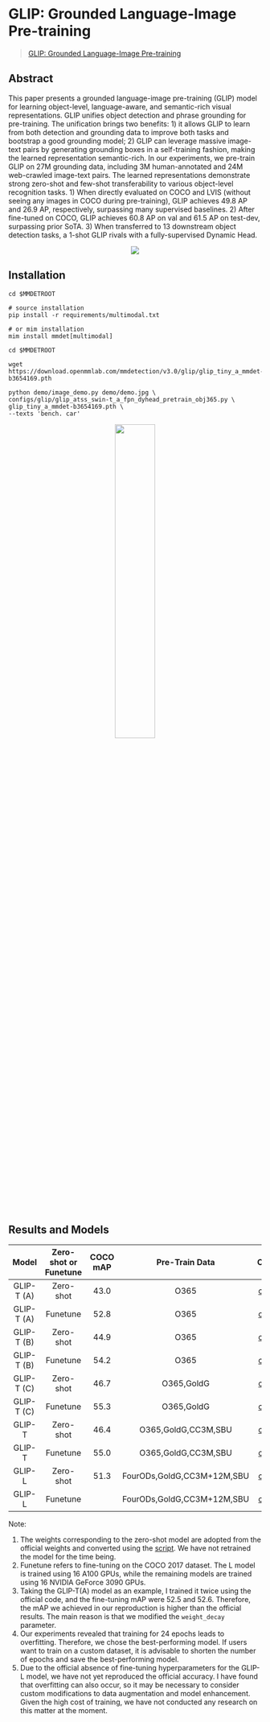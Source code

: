 # GLIP: Grounded Language-Image Pre-training

> [GLIP: Grounded Language-Image Pre-training](https://arxiv.org/abs/2112.03857)

<!-- [ALGORITHM] -->

## Abstract

This paper presents a grounded language-image pre-training (GLIP) model for learning object-level, language-aware, and semantic-rich visual representations. GLIP unifies object detection and phrase grounding for pre-training. The unification brings two benefits: 1) it allows GLIP to learn from both detection and grounding data to improve both tasks and bootstrap a good grounding model; 2) GLIP can leverage massive image-text pairs by generating grounding boxes in a self-training fashion, making the learned representation semantic-rich. In our experiments, we pre-train GLIP on 27M grounding data, including 3M human-annotated and 24M web-crawled image-text pairs. The learned representations demonstrate strong zero-shot and few-shot transferability to various object-level recognition tasks. 1) When directly evaluated on COCO and LVIS (without seeing any images in COCO during pre-training), GLIP achieves 49.8 AP and 26.9 AP, respectively, surpassing many supervised baselines. 2) After fine-tuned on COCO, GLIP achieves 60.8 AP on val and 61.5 AP on test-dev, surpassing prior SoTA. 3) When transferred to 13 downstream object detection tasks, a 1-shot GLIP rivals with a fully-supervised Dynamic Head.

<div align=center>
<img src="https://github.com/open-mmlab/mmyolo/assets/17425982/b87228d7-f000-4a5d-b103-fe535984417a"/>
</div>

## Installation

```shell
cd $MMDETROOT

# source installation
pip install -r requirements/multimodal.txt

# or mim installation
mim install mmdet[multimodal]
```

```shell
cd $MMDETROOT

wget https://download.openmmlab.com/mmdetection/v3.0/glip/glip_tiny_a_mmdet-b3654169.pth

python demo/image_demo.py demo/demo.jpg \
configs/glip/glip_atss_swin-t_a_fpn_dyhead_pretrain_obj365.py \
glip_tiny_a_mmdet-b3654169.pth \
--texts 'bench. car'
```

<div align=center>
<img src="https://github.com/open-mmlab/mmdetection/assets/17425982/de370086-a5ae-4b77-8cbd-4592abf4afb0" width="40%"/>
</div>

## Results and Models

|   Model    | Zero-shot or Funetune | COCO mAP |       Pre-Train Data       |                                 Config                                  |                                                                                                                                                                                                   Download                                                                                                                                                                                                    |
| :--------: | :-------------------: |:--------:| :------------------------: | :---------------------------------------------------------------------: |:-------------------------------------------------------------------------------------------------------------------------------------------------------------------------------------------------------------------------------------------------------------------------------------------------------------------------------------------------------------------------------------------------------------:|
| GLIP-T (A) |       Zero-shot       |   43.0   |            O365            |       [config](glip_atss_swin-t_a_fpn_dyhead_pretrain_obj365.py)        |                                                                                                                                                         [model](https://download.openmmlab.com/mmdetection/v3.0/glip/glip_tiny_a_mmdet-b3654169.pth)                                                                                                                                                          |
| GLIP-T (A) |       Funetune        |   52.8   |            O365            |   [config](glip_atss_swin-t_a_fpn_dyhead_16xb2_ms-2x_funtune_coco.py)   | [model](https://download.openmmlab.com/mmdetection/v3.0/glip/glip_atss_swin-t_a_fpn_dyhead_16xb2_ms-2x_funtune_coco/glip_atss_swin-t_a_fpn_dyhead_16xb2_ms-2x_funtune_coco_20230908_091856-39f01d03.pth)\| [log](https://download.openmmlab.com/mmdetection/v3.0/glip/glip_atss_swin-t_a_fpn_dyhead_16xb2_ms-2x_funtune_coco/glip_atss_swin-t_a_fpn_dyhead_16xb2_ms-2x_funtune_coco_20230908_091856.log.json) |
| GLIP-T (B) |       Zero-shot       |   44.9   |            O365            |       [config](glip_atss_swin-t_b_fpn_dyhead_pretrain_obj365.py)        |                                                                                                                                                         [model](https://download.openmmlab.com/mmdetection/v3.0/glip/glip_tiny_b_mmdet-6dfbd102.pth)                                                                                                                                                          |
| GLIP-T (B) |       Funetune        |   54.2   |            O365            |   [config](glip_atss_swin-t_b_fpn_dyhead_16xb2_ms-2x_funtune_coco.py)   | [model](https://download.openmmlab.com/mmdetection/v3.0/glip/glip_atss_swin-t_b_fpn_dyhead_16xb2_ms-2x_funtune_coco/glip_atss_swin-t_b_fpn_dyhead_16xb2_ms-2x_funtune_coco_20230909_175354-e0c0c6d7.pth)\| [log](https://download.openmmlab.com/mmdetection/v3.0/glip/glip_atss_swin-t_b_fpn_dyhead_16xb2_ms-2x_funtune_coco/glip_atss_swin-t_b_fpn_dyhead_16xb2_ms-2x_funtune_coco_20230909_175354.log.json) |
| GLIP-T (C) |       Zero-shot       |   46.7   |         O365,GoldG         |    [config](glip_atss_swin-t_c_fpn_dyhead_pretrain_obj365-goldg.py)     |                                                                                                                                                         [model](https://download.openmmlab.com/mmdetection/v3.0/glip/glip_tiny_c_mmdet-2fc427dd.pth)                                                                                                                                                          |
| GLIP-T (C) |       Funetune        |   55.3   |         O365,GoldG         |   [config](glip_atss_swin-t_c_fpn_dyhead_16xb2_ms-2x_funtune_coco.py)   | [model](https://download.openmmlab.com/mmdetection/v3.0/glip/glip_atss_swin-t_c_fpn_dyhead_16xb2_ms-2x_funtune_coco/glip_atss_swin-t_c_fpn_dyhead_16xb2_ms-2x_funtune_coco_20230909_175543-5fcb4b97.pth)\| [log](https://download.openmmlab.com/mmdetection/v3.0/glip/glip_atss_swin-t_c_fpn_dyhead_16xb2_ms-2x_funtune_coco/glip_atss_swin-t_c_fpn_dyhead_16xb2_ms-2x_funtune_coco_20230909_175543.log.json) |
|   GLIP-T   |       Zero-shot       |   46.4   |    O365,GoldG,CC3M,SBU     | [config](glip_atss_swin-t_fpn_dyhead_pretrain_obj365-goldg-cc3m-sub.py) |                                                                                                                                                          [model](https://download.openmmlab.com/mmdetection/v3.0/glip/glip_tiny_mmdet-c24ce662.pth)                                                                                                                                                           |
|   GLIP-T   |       Funetune        |   55.0   |    O365,GoldG,CC3M,SBU     |    [config](glip_atss_swin-t_fpn_dyhead_16xb2_ms-2x_funtune_coco.py)    |     [model](https://download.openmmlab.com/mmdetection/v3.0/glip/glip_atss_swin-t_fpn_dyhead_16xb2_ms-2x_funtune_coco/glip_atss_swin-t_fpn_dyhead_16xb2_ms-2x_funtune_coco_20230910_125111-ad1025a0.pth)\| [log](https://download.openmmlab.com/mmdetection/v3.0/glip/glip_atss_swin-t_fpn_dyhead_16xb2_ms-2x_funtune_coco/glip_atss_swin-t_fpn_dyhead_16xb2_ms-2x_funtune_coco_20230910_125111.log.json)     |
|   GLIP-L   |       Zero-shot       |   51.3   | FourODs,GoldG,CC3M+12M,SBU |       [config](glip_atss_swin-l_fpn_dyhead_pretrain_mixeddata.py)       |                                                                                                                                                            [model](https://download.openmmlab.com/mmdetection/v3.0/glip/glip_l_mmdet-abfe026b.pth)                                                                                                                                                            |
|   GLIP-L   |       Funetune        |          | FourODs,GoldG,CC3M+12M,SBU |    [config](glip_atss_swin-l_fpn_dyhead_16xb2_ms-2x_funtune_coco.py)    |                                                                                                                                                                                            [model](<>)\| [log](<>)                                                                                                                                                                                            |

Note:

1. The weights corresponding to the zero-shot model are adopted from the official weights and converted using the [script](../../tools/model_converters/glip_to_mmdet.py). We have not retrained the model for the time being.
2. Funetune refers to fine-tuning on the COCO 2017 dataset. The L model is trained using 16 A100 GPUs, while the remaining models are trained using 16 NVIDIA GeForce 3090 GPUs.
3. Taking the GLIP-T(A) model as an example, I trained it twice using the official code, and the fine-tuning mAP were 52.5 and 52.6. Therefore, the mAP we achieved in our reproduction is higher than the official results. The main reason is that we modified the `weight_decay` parameter.
4. Our experiments revealed that training for 24 epochs leads to overfitting. Therefore, we chose the best-performing model. If users want to train on a custom dataset, it is advisable to shorten the number of epochs and save the best-performing model.
5. Due to the official absence of fine-tuning hyperparameters for the GLIP-L model, we have not yet reproduced the official accuracy. I have found that overfitting can also occur, so it may be necessary to consider custom modifications to data augmentation and model enhancement. Given the high cost of training, we have not conducted any research on this matter at the moment.
